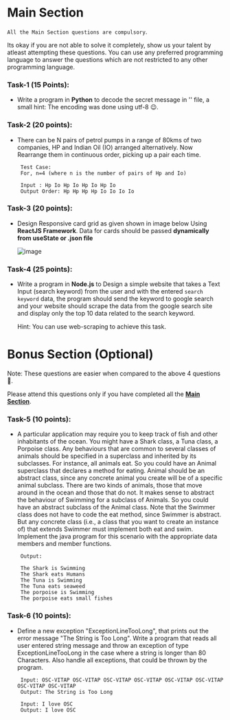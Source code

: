 # Main Section

`All the Main Section questions are compulsory`. 

Its okay if you are not able to solve it completely, show us your talent by atleast attempting these questions. You can use any preferred programming language to answer the questions which are not restricted to any other programming language.

### Task-1 (15 Points):
- Write a program in **Python** to decode the secret message in '' file, a small hint: The encoding was done using utf-8 😉.

### Task-2 (20 points):

- There can be N pairs of petrol pumps in a range of 80kms of two companies, HP and Indian Oil (IO) arranged alternatively. Now Rearrange them in continuous order, picking up a pair each time. 

  ``` 
   Test Case:  
   For, n=4 (where n is the number of pairs of Hp and Io)    
  
   Input : Hp Io Hp Io Hp Io Hp Io  
   Output Order: Hp Hp Hp Hp Io Io Io Io  
  ```

### Task-3 (20 points):  

- Design Responsive card grid as given shown in image below Using **ReactJS Framework**. Data for cards should be passed **dynamically from useState or .json file**

  ![image](https://user-images.githubusercontent.com/70259716/130324602-fc865880-1be1-450f-8666-485b84f242b0.png)



### Task-4 (25 points):

- Write a program in **Node.js** to Design a simple website that takes a Text Input (search keyword) from the user and with the entered `search keyword` data, the program should send the keyword to google search and your website should scrape the data from the google search site and display only the top 10 data related to the search keyword.

  Hint: You can use web-scraping to achieve this task.

# Bonus Section (Optional)

Note: These questions are easier when compared to the above 4 questions 🤔.

Please attend this questions only if you have completed all the **[Main Section](https://github.com/Open-Source-Community-VIT-AP-Classroom/Tech_Dept_Test/blob/main/Questions.md#main-section)**.

### Task-5 (10 points):    
- A particular application may require you to keep track of fish and other inhabitants of the ocean. You might have a Shark class, a Tuna class, a Porpoise class. Any behaviours that are common to several classes of animals should be specified in a superclass and inherited by its subclasses. For instance, all animals eat. So you could have an Animal superclass that declares a method for eating. Animal should be an abstract class, since any concrete animal you create will be of a specific animal subclass. There are two kinds of animals, those that move around in the ocean and those that do not. It makes sense to abstract the behaviour of Swimming for a subclass of Animals. So you could have an abstract subclass of the Animal class. Note that the Swimmer class does not have to code the eat method, since Swimmer is abstract. But any concrete class (i.e., a class that you want to create an instance of) that extends Swimmer must implement both eat and swim. Implement the java program for this scenario with the appropriate data members and member functions.  

  ```
   Output:  
   
   The Shark is Swimming  
   The Shark eats Humans  
   The Tuna is Swimming  
   The Tuna eats seaweed  
   The porpoise is Swimming  
   The porpoise eats small fishes  
  ```

### Task-6 (10 points):   
- Define a new exception "ExceptionLineTooLong", that prints out the error message "The String is Too Long". Write a program that reads all user entered string message and throw an exception of type ExceptionLineTooLong in the case where a string is longer than 80 Characters. Also handle all exceptions, that could be thrown by the program.  
  
  ```
   Input: OSC-VITAP OSC-VITAP OSC-VITAP OSC-VITAP OSC-VITAP OSC-VITAP OSC-VITAP OSC-VITAP   
   Output: The String is Too Long
  
   Input: I love OSC
   Output: I love OSC
  ```
